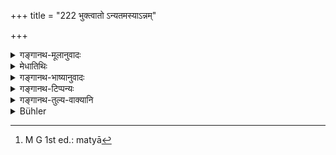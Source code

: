 +++
title = "222 भुक्त्वातो ऽन्यतमस्याऽन्नम्"

+++

<details><summary>गङ्गानथ-मूलानुवादः</summary>

After unknowingly eating the food of any one of these, there should be a three days’ fast. Having eaten it knowingly, as also on eating semen, ordure and urine, one should perform the “Kṛcchra” penance.—(222)
</details>

<details><summary>मेधातिथिः</summary>

[^२७२]:
     M G J: bhuktvācaret; but Medh's commentary clearly takes the term to be caret and not ācaret.

**त्र्यहं क्षपणम्** अभोजनम् । **अमत्या** अबुद्धिपूर्वम् । बुद्धिपूर्वे तु **कृच्छ्रं चरेत्** । तच् च कृच्छ्रं स्मृत्यन्तरैकवाक्यत्वात् तप्तकृच्छ्रम् । तत्र **रेतोविण्मूत्र**प्राशने तप्तकृच्छ्रम् आम्नातम्- "अमत्या[^२७३] पाने पयो घृतम् उदकं वायुः प्रतित्र्यहं तप्तातिकृच्छ्रः । ततो ऽस्य संस्कारः" (ग्ध् २३.२) इति । अप्रकरणे च प्रायश्चित्तवचनं दोषातिशयदर्शनार्थम् । 


[^२७३]:
     M G 1st ed.: matyā

अन्यतमस्ये**ति षष्ठीनिर्देशात् परिग्रहदुष्ट एवेदं प्रायश्चित्तं मन्यन्ते न कालस्वभावसंसर्गदुष्टे । शुक्तपर्युषितादौ चतुर्विधं ह्य् अभोज्यम् । कालदुष्टं शुक्तपर्युषितादि । संसर्गदुष्टं मद्यानुगतादि । स्वभावदुष्टं लशुनादि । परिग्रहदुष्टं प्रकृताभोज्यान्नानां यत् ।


- <u>अत्रोच्यते</u> । सत्यं । चतुर्विधम् अभोज्यं भवति । षष्टीनिर्देशो ऽप्य् अस्ति । किं तु यदि शुक्तादेर् नेदं प्रायश्चित्तं स्यात् तद् इह प्रकरणे तेषाम् उपादानम् अनर्थकम् एवापद्येत । पञ्चमे हि तयोः प्रतिषेधो नास्ति । तस्माद् इह प्रायश्चित्तार्थम् एवैवमादीनाम् उपादानम् । 

- <u>तत्र</u> तर्हि किम् अर्थम् । 

- <u>तत्रैव</u> वक्ष्यामः । यद्य् अपि "गर्हितानाद्ययोर् जग्धिः" (म्ध् ११.५६), "अभोज्यानां तु भुक्त्वान्नम्" (म्ध् ११.१५१) इति च तत् सर्वम् एकादशे विभागतो निर्णेष्यते ॥ ४.२२२ ॥
</details>

<details><summary>गङ्गानथ-भाष्यानुवादः</summary>

‘*Three days fast*;’—*i.e*., he shall not eat anything for three days.

‘*Unknowingly*,’—not intentionally.

In the case of its being done *intentionnlly*, one should perform the ‘*Kṛcchra*’ penance. And this *^(‘)Kṛcchra*’ should be the ‘*Tapta-kṛcchra*,’ in view of what other Smṛti texts have laid down. One such text (Gautama 23.2) has prescribed the ‘*Tapta-kṛcchra*’ as to be performed in the case of eating semen; ordure and urine;—*viz*., ‘In the event of drinking these intentionally, one shall live upon milk, butter, water and air—upon each of these for three days; this is the
*Taptātikṛcchra*; and then follows his purification,’

The present being not a section dealing with Expiatory Rites, the mention of such a rite is meant to indicate the seriousness of the offence.

In view of the phrase, ‘*of any one of these*,’ being in the Genitive form, some people have held that the Expiatory Rite here prescribed is meant to apply to only those cases where the food actually belongs to the persons mentioned, and *not* where it is objectionable by reason of time, or by its very nature, or by contact. Among such articles of food as sour-gruel and the like, non-eatability is of four kinds:—(1) some things are non-eatable, because of time ; *e.g*., sour-gruel, things kept overnight, and so forth; (2) some are non-eatable, because of contact; *e.g*, things that have come in contact with wine and such things; (3) some are non-eatble by their very nature; *e.g*., garlic and such things; (4) some are non-eatable by reason of their owner; *e.g*., the food of the persons enumerated in the present context.

Our answer to the above is as follows:—It is quite true that there are four kinds of *non-eatability*; it is true also that the text has used the Genitive form; but if the Expiatory Rite here prescribed did not pertain to such food as *sour gruel* and the like, but only to what is objectionable in regard to its owner, then the mention of these in the present connection would be entirely meaningless. For the prohibition of these two things is coining under Discourse V. From this it is clear that their mention in the present context is only for the purpose of prescribing the Expiatory Rite.

“Why, then, should they he mentioned in Discourse V.?”

This we shall explain at that place. As for the exact meaning and purpose of such texts as—(*a*) ‘the eating of the first two is objectionable’ and (*b*) ‘having eaten the food of persons whose food should not he eaten,’ *etc*. (11.152),—we shall explain all this in detail under those same texts—(222).
</details>

<details><summary>गङ्गानथ-टिप्पन्यः</summary>

This verse is quoted in *Aparārka* (p. 240), which adds that the term ‘*kṛcchra*’ here stands for the ‘*atikṛcchra*,’ on the strength of a text quoted from Śaṅkha;—in *Parāśaramādhava* (Prāyaścitta, p. 300), which adds that what is prescribed in the first half is to be done only in the event of the man being unable to throw out the food eaten; and again on p. 305;—in *Smṛtitattva* (p. 542);—and in *Prāyaścittaviveka* (pp. 252, 261 and 524).
</details>

<details><summary>गङ्गानथ-तुल्य-वाक्यानि</summary>

*Gautama* (23.23.24).—‘If one eats food of the man whose food should not
be eaten, he should reduce himself to a condition when there is nothing in his bowels;—he should not eat anything for three days.’

*Prajāpati*—‘On eating the food of one whose food should not be eaten
one should give to the Brāhmaṇa the price of that food; he should remain with wet clothes throughout the day, or he should give a cow.’
</details>

<details><summary>Bühler</summary>

222	If he has unwittingly eaten the food of one of those, (he must) fast for three days; if he has eaten it intentionally, or (has swallowed) semen, ordure, or urine, he must perform a Krikkhra penance.
</details>

